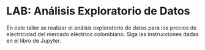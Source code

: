 # LAB: Análisis Exploratorio de Datos

En este taller se realizar el análsis exploratorio de datos para los precios de electricidad del mercado eléctrico colombiano. Siga las instrucciones dadas en el libro de Jupyter.
